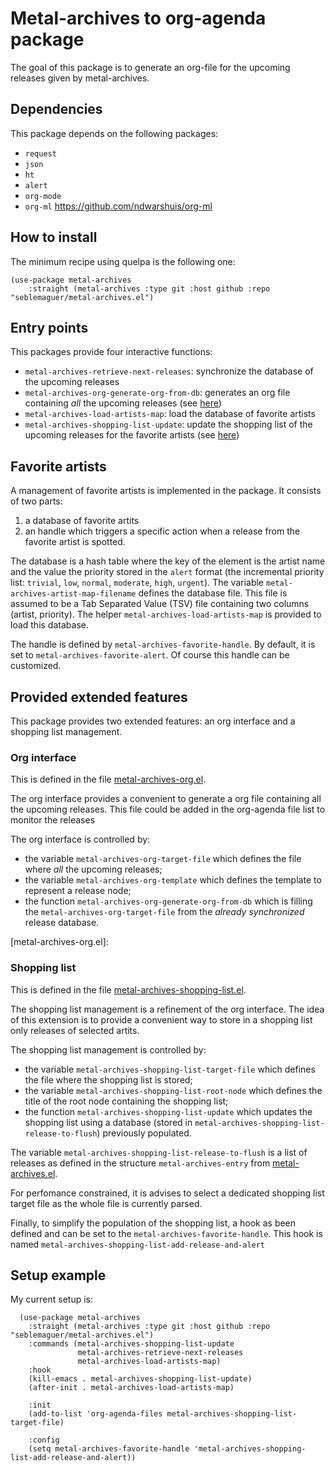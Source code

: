 # Metal-archives to org-agenda package

The goal of this package is to generate an org-file for the upcoming releases given by metal-archives.

## Dependencies

This package depends on the following packages:
  - `request`
  - `json`
  - `ht`
  - `alert`
  - `org-mode`
  - `org-ml` https://github.com/ndwarshuis/org-ml

## How to install

The minimum recipe using quelpa is the following one:

```elisp
(use-package metal-archives
    :straight (metal-archives :type git :host github :repo "seblemaguer/metal-archives.el")
```

## Entry points

This packages provide four interactive functions:
  - `metal-archives-retrieve-next-releases`: synchronize the database of the upcoming releases
  - `metal-archives-org-generate-org-from-db`: generates an org file containing *all* the upcoming releases (see [here](#Org-interface))
  - `metal-archives-load-artists-map`: load the database of favorite artists
  - `metal-archives-shopping-list-update`: update the shopping list of the upcoming releases for the favorite artists (see [here](#Shopping-list))

## Favorite artists

A management of favorite artists is implemented in the package.
It consists of two parts:
  1. a database of favorite artits
  2. an handle which triggers a specific action when a release from the favorite artist is spotted.

The database is a hash table where the key of the element is the artist name and the value the priority stored in the `alert` format (the incremental priority list: `trivial`, `low`, `normal`, `moderate`, `high`, `urgent`).
The variable `metal-archives-artist-map-filename` defines the database file.
This file is assumed to be a Tab Separated Value (TSV) file containing two columns (artist, priority).
The helper  `metal-archives-load-artists-map` is provided to load this database.

The handle is defined by `metal-archives-favorite-handle`.
By default, it is set to `metal-archives-favorite-alert`.
Of course this handle can be customized.


## Provided extended features

This package provides two extended features: an org interface and a shopping list management.

### Org interface

This is defined in the file [metal-archives-org.el](metal-archives-org.el).

The org interface provides a convenient to generate a org file containing all the upcoming releases.
This file could be added in the org-agenda file list to monitor the releases

The org interface is controlled by:
  - the variable `metal-archives-org-target-file` which defines the file where *all* the upcoming releases;
  - the variable `metal-archives-org-template` which defines the template to represent a release node;
  - the function `metal-archives-org-generate-org-from-db` which is filling the `metal-archives-org-target-file` from the *already synchronized* release database.

[metal-archives-org.el]:

### Shopping list


This is defined in the file [metal-archives-shopping-list.el](metal-archives-shopping-list.el).

The shopping list management is a refinement of the org interface.
The idea of this extension is to provide a convenient way to store in a shopping list only releases of selected artits.

The shopping list management is controlled by:
  - the variable `metal-archives-shopping-list-target-file` which defines the file where the shopping list is stored;
  - the variable `metal-archives-shopping-list-root-node` which defines the title of the root node containing the shopping list;
  - the function `metal-archives-shopping-list-update` which updates the shopping list using a database (stored in `metal-archives-shopping-list-release-to-flush`) previously populated.

The variable `metal-archives-shopping-list-release-to-flush` is a list of releases as defined in the structure `metal-archives-entry` from [metal-archives.el](metal-archives.el).

For perfomance constrained, it is advises to select a dedicated shopping list target file as the whole file is currently parsed.

Finally, to simplify the population of the shopping list, a hook as been defined and can be set to the `metal-archives-favorite-handle`.
This hook is named `metal-archives-shopping-list-add-release-and-alert`


## Setup example

My current setup is:

```elisp
  (use-package metal-archives
    :straight (metal-archives :type git :host github :repo "seblemaguer/metal-archives.el")
    :commands (metal-archives-shopping-list-update
               metal-archives-retrieve-next-releases
               metal-archives-load-artists-map)
    :hook
    (kill-emacs . metal-archives-shopping-list-update)
    (after-init . metal-archives-load-artists-map)

    :init
    (add-to-list 'org-agenda-files metal-archives-shopping-list-target-file)

    :config
    (setq metal-archives-favorite-handle 'metal-archives-shopping-list-add-release-and-alert))
```
